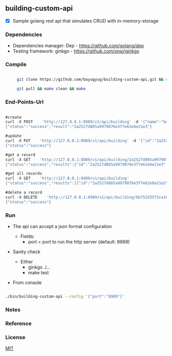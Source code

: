 ## building-custom-api



* [x] Sample golang rest api that simulates CRUD with in-memory-storage



### Dependencies
- Dependencies manager: Dep - https://github.com/golang/dep
- Testing framework: ginkgo - https://github.com/onsi/ginkgo

### Compile

```sh

     git clone https://github.com/bayugyug/building-custom-api.git && cd building-custom-api

     git pull && make clean && make

```
 


### End-Points-Url


```go

#create
curl -X POST    'http://127.0.0.1:8989/v1/api/building' -d '{"name":"building-a","address":"address here","floors":["floor-1","floor-2"]}'
{"status":"success","result":"2a2527d865a9979076e3f7e62e6e21e3"}

#update
curl -X PUT    'http://127.0.0.1:8989/v1/api/building' -d '{"id":"2a2527d865a9979076e3f7e62e6e21e3","name":"building-a","address":"address here2","floors":["floor-a1","floor-a2","floor-a3"]}'
{"status":"success"}

#get a record
curl -X GET    'http://127.0.0.1:8989/v1/api/building/2a2527d865a9979076e3f7e62e6e21e3'	
{"status":"success","results":{"id":"2a2527d865a9979076e3f7e62e6e21e3","name":"building-a","address":"address here","floors":["floor-1","floor-2"],"created":"2019-04-29T23:12:54+08:00"}}

#get all records
curl -X GET    'http://127.0.0.1:8989/v1/api/building'
{"status":"success","results":[{"id":"2a2527d865a9979076e3f7e62e6e21e3","name":"building-a","address":"address here2","floors":["floor-a1","floor-a2","floor-a3"],"created":"2019-04-29T23:09:55+08:00","modified":"2019-04-29T23:11:59+08:00"},{"id":"f2b1c1b85445b3767a3d86a677247a93","name":"building-2","address":"address here","floors":["floor-1","floor-2"],"created":"2019-04-29T23:04:39+08:00"},{"id":"bb752d3573ca1679be6832f73ddb4e06","name":"building-b","address":"address here","floors":["floor-1","floor-2"],"created":"2019-04-29T23:12:54+08:00"}]}

#delete a record
curl -X DELETE    'http://127.0.0.1:8989/v1/api/building/bb752d3573ca1679be6832f73ddb4e06'
{"status":"success"}
```


### Run

- The api can accept a json format configuration
	- Fields:
		- port      = port to run the http server (default: 8989)

- Sanity check
	- Either
		- ginkgo ./...	
		- make test

- From console

```sh

./bin/building-custom-api --config '{"port":"8989"}'

```


### Notes

### Reference

### License

[MIT](https://bayugyug.mit-license.org/)

